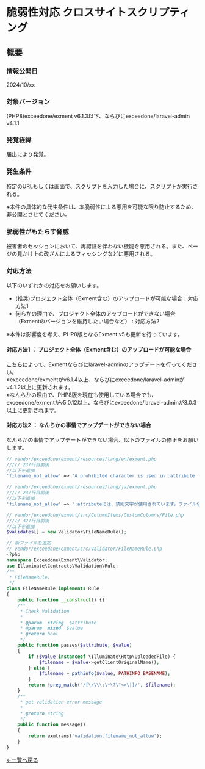 # 脆弱性対応 クロスサイトスクリプティング

## 概要

### 情報公開日
2024/10/xx

### 対象バージョン
(PHP8)exceedone/exment v6.1.3以下、ならびにexceedone/laravel-admin v4.1.1  


### 発覚経緯
届出により発覚。

### 発生条件
特定のURLもしくは画面で、スクリプトを入力した場合に、スクリプトが実行される。  

※本件の具体的な発生条件は、本脆弱性による悪用を可能な限り防止するため、非公開とさせてください。

### 脆弱性がもたらす脅威
被害者のセッションにおいて、再認証を伴わない機能を悪用される。また、ページの見かけ上の改ざんによるフィッシングなどに悪用される。  


### 対応方法
以下のいずれかの対応をお願いします。

- (推奨)プロジェクト全体（Exment含む）のアップロードが可能な場合：対応方法1
- 何らかの理由で、プロジェクト全体のアップロードができない場合（Exmentのバージョンを維持したい場合など） : 対応方法2  

※本件は影響度を考え、PHP8版となるExment v5も更新を行っています。 

#### 対応方法1 ： プロジェクト全体（Exment含む）のアップロードが可能な場合

[こちら](/ja/update)によって、Exmentならびにlaravel-adminのアップデートを行ってください。  
※exceedone/exmentがv6.1.4以上、ならびにexceedone/laravel-adminがv4.1.2以上に更新されます。  
※なんらかの理由で、PHP8版を現在も使用している場合でも、exceedone/exmentがv5.0.12以上、ならびにexceedone/laravel-adminが3.0.3以上に更新されます。 

#### 対応方法2 ： なんらかの事情でアップデートができない場合
なんらかの事情でアップデートができない場合、以下のファイルの修正をお願いします。

``` php
// vendor/exceedone/exment/resources/lang/en/exment.php
///// 237行目前後
//以下を追加
'filename_not_allow' => 'A prohibited character is used in :attribute. Please change the file name and try again.',
```

``` php
// vendor/exceedone/exment/resources/lang/ja/exment.php
///// 237行目前後
//以下を追加
'filename_not_allow' => ':attributeには、禁則文字が使用されています。ファイル名を変更して再度実施してください。',
```

``` php
// vendor/exceedone/exment/src/ColumnItems/CustomColumns/File.php
///// 327行目前後
//以下を追加
$validates[] = new Validator\FileNameRule();
```


``` php
// 新ファイルを追加
// vendor/exceedone/exment/src/Validator/FileNameRule.php
<?php
namespace Exceedone\Exment\Validator;
use Illuminate\Contracts\Validation\Rule;
/**
 * FileNameRule.
 */
class FileNameRule implements Rule
{
    public function __construct() {}
    /**
     * Check Validation
     *
     * @param  string  $attribute
     * @param  mixed  $value
     * @return bool
     */
    public function passes($attribute, $value)
    {
        if ($value instanceof \Illuminate\Http\UploadedFile) {
            $filename = $value->getClientOriginalName();
        } else {
            $filename = pathinfo($value, PATHINFO_BASENAME);
        }
        return !preg_match('/[\/\\\:\*\?\"<>\|]/', $filename);
    }
    /**
     * get validation error message
     *
     * @return string
     */
    public function message()
    {
        return exmtrans('validation.filename_not_allow');
    }
}
```


  
[←一覧へ戻る](/ja/patch_weakness)